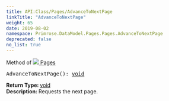 ```yaml
---
title: API:Class/Pages/AdvanceToNextPage
linkTitle: "AdvanceToNextPage"
weight: 65
date: 2019-08-02
namespace: Primrose.DataModel.Pages.Pages.AdvanceToNextPage
deprecated: false
no_list: true
---
```

Method of <a href="/docs/api-reference/Class/Pages"><img src="/icons/silk/page_white.png"/>&nbsp;Pages</a>
<pre class="method-declaration">
AdvanceToNextPage(): <a class="type" href="/docs/api-reference/System/void">void</a></pre>
<b>Return Type: </b>
<a class="type" href="/docs/api-reference/System/void">void</a>
<br/>
<b>Description: </b>
Requests the next page.

